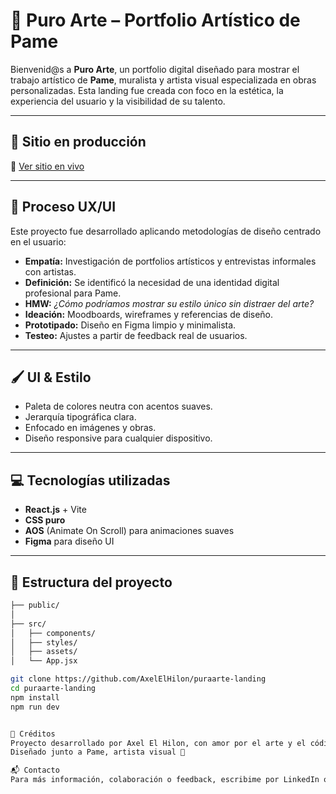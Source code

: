 # 🎨 Puro Arte – Portfolio Artístico de Pame

Bienvenid@s a **Puro Arte**, un portfolio digital diseñado para mostrar el trabajo artístico de **Pame**, muralista y artista visual especializada en obras personalizadas. Esta landing fue creada con foco en la estética, la experiencia del usuario y la visibilidad de su talento.

---

## 🚀 Sitio en producción

🔗 [Ver sitio en vivo](https://puraarte-landing.vercel.app/)

---

## 🧠 Proceso UX/UI

Este proyecto fue desarrollado aplicando metodologías de diseño centrado en el usuario:

- **Empatía:** Investigación de portfolios artísticos y entrevistas informales con artistas.
- **Definición:** Se identificó la necesidad de una identidad digital profesional para Pame.
- **HMW:** _¿Cómo podríamos mostrar su estilo único sin distraer del arte?_
- **Ideación:** Moodboards, wireframes y referencias de diseño.
- **Prototipado:** Diseño en Figma limpio y minimalista.
- **Testeo:** Ajustes a partir de feedback real de usuarios.

---

## 🖌️ UI & Estilo

- Paleta de colores neutra con acentos suaves.
- Jerarquía tipográfica clara.
- Enfocado en imágenes y obras.
- Diseño responsive para cualquier dispositivo.

---

## 💻 Tecnologías utilizadas

- **React.js** + Vite
- **CSS puro**
- **AOS** (Animate On Scroll) para animaciones suaves
- **Figma** para diseño UI

---

## 📁 Estructura del proyecto

```bash
├── public/
│  
├── src/
│   ├── components/
│   ├── styles/
│   ├── assets/
│   └── App.jsx

git clone https://github.com/AxelElHilon/puraarte-landing
cd puraarte-landing
npm install
npm run dev


🙌 Créditos
Proyecto desarrollado por Axel El Hilon, con amor por el arte y el código.
Diseñado junto a Pame, artista visual 💜

📬 Contacto
Para más información, colaboración o feedback, escribime por LinkedIn o a axelelhilon@gmail.com
